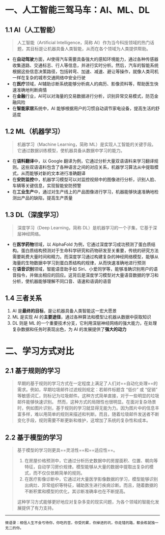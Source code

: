 ﻿# 一、人工智能三驾马车：AI、ML、DL
## 1.1 AI（人工智能）
> 人工智能（Artificial Intelligence，简称 AI）作为当今科技领域的热门话题，其目标是让机器具备人类智能，从而在各个领域为人类提供帮助。
- 在**自动驾驶**方面，AI使得汽车需要具备强大的感知环境能力，通过各种传感器收集道路、交通标志、行人等信息，并进行实时分析。然后，汽车的智能系统根据这些信息决策路径，包括转弯、加速、减速、避让等操作，就像人类司机一样在复杂的城市交通网络中安全行驶
- 在**医疗**领域，AI辅助诊断系统能够分析病人的病历、影像资料等，帮助医生快速准确地判断病情
- 在**金融**行业，AI可以对海量的交易数据进行分析，识别异常交易模式，防范金融风险
- 在**智能家居**系统中，AI 能够根据用户的习惯自动调节家电设备，提高生活的舒适度
## 1.2 ML（机器学习）
> 机器学习（Machine Learning，简称 ML）是实现人工智能的关键手段。它通过数据训练模型，使机器具备从数据中学习的能力。
- 在**语料翻译**中，以 Google 翻译为例，它通过分析大量双语语料来学习翻译规则。这些双语语料包含了各种语言之间的对应关系，机器学习算法从中提取模式，从而能够对新的文本进行准确翻译
- 在**安防监控**中，机器学习模型可以对监控视频中的图像进行分析，识别人脸、车辆等关键信息，实现智能安防预警
- 在**工业生产**中，通过对生产线上的产品图像进行学习，机器能够快速准确地检测出产品的缺陷，提高生产质量
## 1.3 DL（深度学习）
> 深度学习（Deep Learning，简称 DL）是机器学习的一个子集，它基于深层神经网络。
- 在**医学药物**领域，以 AlphaFold 为例，它通过深度学习成功预测了蛋白质结构。蛋白质结构预测对于生命科学研究和药物研发至关重要，传统的研究方法需要耗费大量时间和精力。而深度学习通过构建复杂的神经网络模型，能够从海量的生物数据中学习到蛋白质结构的规律，从而快速准确地进行预测
- 在**语音识别**领域，智能语音助手如 Siri、小爱同学等，能够准确识别用户的语音指令，并做出相应的回应。这背后是深度学习模型对大量语音数据的学习和分析，使机器能够理解不同口音、语速和语调的语音
## 1.4 三者关系
1. AI 是**最终的目标**，是让机器具备人类智能这一宏大愿景
2. ML 是实现 AI 的**主要途径**，通过各种算法和模型让机器从数据中获取知识
3. DL 则是 ML 的一个重要技术分支，它利用深层神经网络的强大能力，在处理复杂数据和任务时表现出色，为 AI 的发展提供了**强大的动力**
# 二、学习方式对比
## 2.1 基于规则的学习
> 早期的基于规则的学习方式在一定程度上满足了人们对==自动化处理==的需求。例如，早期垃圾邮件过滤规则规定：若邮件标题含 “低价” 或 “促销” 等敏感词汇，则标记为垃圾邮件。这种方式简单直接，对于一些明显的垃圾邮件能够快速识别。
> 然而，这种方式的局限性也很明显。在面对复杂场景时，例如图片识别，基于规则的学习就显得无能为力。因为图片中的信息丰富多样，难以用简单的规则来描述和判断。而且，随着垃圾邮件发送者不断变化手段，规则需要不断更新和维护，这增加了系统的复杂性和成本。
## 2.2 基于模型的学习
> 基于模型的学习则更具==灵活性==和==适应性==。
> 1. 在房屋价格预测中，它通过分析历史数据中的房屋面积、位置、朝向等特征，自动学习房价规律。模型能够从大量的数据中提取出复杂的模式，而不仅仅依赖简单的规则。
> 2. 在医疗影像诊断中，它通过对大量医学影像数据的学习，模型能够识别出病灶、异常组织等特征，辅助医生进行疾病诊断。而且，随着数据的不断积累和模型的优化，其诊断准确率也在不断提高。
> 
> 这种学习方式能够更好地应对复杂多变的现实问题，为各个领域的智能化发展提供了有力支持。
-----
`微语录：相信人生不会亏待你，你吃的苦，你受的累，你掉进的坑，你走错的路，都会练就独一无二的你。`
